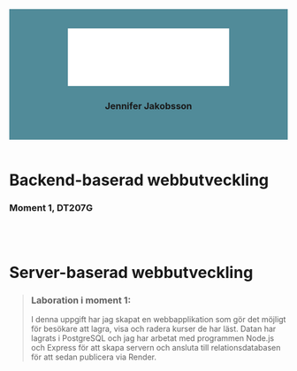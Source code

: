 <div align="center" style="background-color: #518b99; padding: 2.5em;">
<img src="public/images/logo_jeja.svg">
<br>

### Jennifer Jakobsson
</div>
<br>

# Backend-baserad webbutveckling
### Moment 1, DT207G

<br>
<br>

# Server-baserad webbutveckling

>### Laboration i moment 1:
>I denna uppgift har jag skapat en webbapplikation som gör det möjligt för besökare att lagra, visa och radera kurser de har läst. Datan har lagrats i PostgreSQL och jag har arbetat med programmen Node.js och Express för att skapa servern och ansluta till relationsdatabasen för att sedan publicera via Render. 